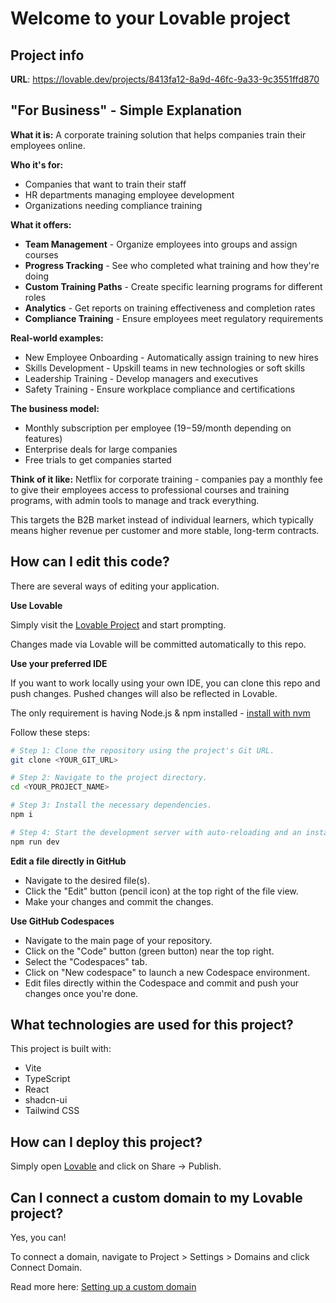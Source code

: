 # Welcome to your Lovable project

## Project info

**URL**: https://lovable.dev/projects/8413fa12-8a9d-46fc-9a33-9c3551ffd870

## "For Business" - Simple Explanation

**What it is:** A corporate training solution that helps companies train their employees online.

**Who it's for:**
- Companies that want to train their staff
- HR departments managing employee development
- Organizations needing compliance training

**What it offers:**
- **Team Management** - Organize employees into groups and assign courses
- **Progress Tracking** - See who completed what training and how they're doing
- **Custom Training Paths** - Create specific learning programs for different roles
- **Analytics** - Get reports on training effectiveness and completion rates
- **Compliance Training** - Ensure employees meet regulatory requirements

**Real-world examples:**
- New Employee Onboarding - Automatically assign training to new hires
- Skills Development - Upskill teams in new technologies or soft skills
- Leadership Training - Develop managers and executives
- Safety Training - Ensure workplace compliance and certifications

**The business model:**
- Monthly subscription per employee ($19-$59/month depending on features)
- Enterprise deals for large companies
- Free trials to get companies started

**Think of it like:** Netflix for corporate training - companies pay a monthly fee to give their employees access to professional courses and training programs, with admin tools to manage and track everything.

This targets the B2B market instead of individual learners, which typically means higher revenue per customer and more stable, long-term contracts.

## How can I edit this code?

There are several ways of editing your application.

**Use Lovable**

Simply visit the [Lovable Project](https://lovable.dev/projects/8413fa12-8a9d-46fc-9a33-9c3551ffd870) and start prompting.

Changes made via Lovable will be committed automatically to this repo.

**Use your preferred IDE**

If you want to work locally using your own IDE, you can clone this repo and push changes. Pushed changes will also be reflected in Lovable.

The only requirement is having Node.js & npm installed - [install with nvm](https://github.com/nvm-sh/nvm#installing-and-updating)

Follow these steps:

```sh
# Step 1: Clone the repository using the project's Git URL.
git clone <YOUR_GIT_URL>

# Step 2: Navigate to the project directory.
cd <YOUR_PROJECT_NAME>

# Step 3: Install the necessary dependencies.
npm i

# Step 4: Start the development server with auto-reloading and an instant preview.
npm run dev
```

**Edit a file directly in GitHub**

- Navigate to the desired file(s).
- Click the "Edit" button (pencil icon) at the top right of the file view.
- Make your changes and commit the changes.

**Use GitHub Codespaces**

- Navigate to the main page of your repository.
- Click on the "Code" button (green button) near the top right.
- Select the "Codespaces" tab.
- Click on "New codespace" to launch a new Codespace environment.
- Edit files directly within the Codespace and commit and push your changes once you're done.

## What technologies are used for this project?

This project is built with:

- Vite
- TypeScript
- React
- shadcn-ui
- Tailwind CSS

## How can I deploy this project?

Simply open [Lovable](https://lovable.dev/projects/8413fa12-8a9d-46fc-9a33-9c3551ffd870) and click on Share -> Publish.

## Can I connect a custom domain to my Lovable project?

Yes, you can!

To connect a domain, navigate to Project > Settings > Domains and click Connect Domain.

Read more here: [Setting up a custom domain](https://docs.lovable.dev/tips-tricks/custom-domain#step-by-step-guide)
